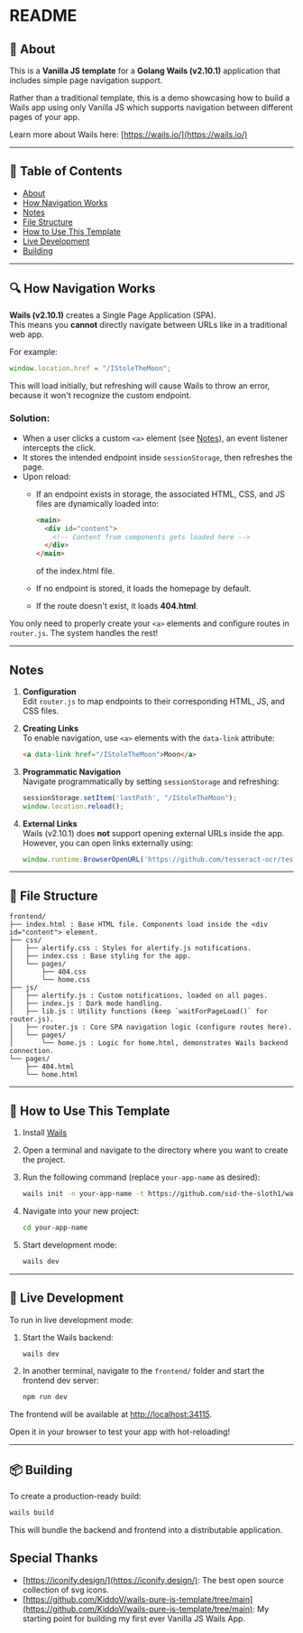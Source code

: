 # README

## 🚀 About

This is a **Vanilla JS template** for a **Golang Wails (v2.10.1)** application that includes simple page navigation support.

Rather than a traditional template, this is a demo showcasing how to build a Wails app using only Vanilla JS which supports navigation between different pages of your app.

Learn more about Wails here: [https://wails.io/](https://wails.io/)

---

## 📑 Table of Contents

- [About](#-about)
- [How Navigation Works](#-how-navigation-works)
- [Notes](#notes)
- [File Structure](#-file-structure)
- [How to Use This Template](#-how-to-use-this-template)
- [Live Development](#-live-development)
- [Building](#-building)

---

## 🔍 How Navigation Works

**Wails (v2.10.1)** creates a Single Page Application (SPA).  
This means you **cannot** directly navigate between URLs like in a traditional web app.

For example:

```javascript
window.location.href = "/IStoleTheMoon";
```

This will load initially, but refreshing will cause Wails to throw an error, because it won't recognize the custom endpoint.

### Solution:
- When a user clicks a custom `<a>` element (see [Notes](#notes)), an event listener intercepts the click.
- It stores the intended endpoint inside `sessionStorage`, then refreshes the page.
- Upon reload:
  - If an endpoint exists in storage, the associated HTML, CSS, and JS files are dynamically loaded into:

    ```html
    <main>
      <div id="content">
        <!-- Content from components gets loaded here -->
      </div>
    </main>
    ```
    of the index.html file.
  - If no endpoint is stored, it loads the homepage by default.
  - If the route doesn't exist, it loads **404.html**.

You only need to properly create your `<a>` elements and configure routes in `router.js`. The system handles the rest!

---

## Notes

1. **Configuration**  
   Edit `router.js` to map endpoints to their corresponding HTML, JS, and CSS files.

2. **Creating Links**  
   To enable navigation, use `<a>` elements with the `data-link` attribute:

   ```html
   <a data-link href="/IStoleTheMoon">Moon</a>
   ```

3. **Programmatic Navigation**  
   Navigate programmatically by setting `sessionStorage` and refreshing:

   ```javascript
   sessionStorage.setItem('lastPath', "/IStoleTheMoon");
   window.location.reload();
   ```

4. **External Links**  
   Wails (v2.10.1) does **not** support opening external URLs inside the app.  
   However, you can open links externally using:

   ```javascript
   window.runtime.BrowserOpenURL('https://github.com/tesseract-ocr/tessdoc/blob/main/Downloads.md');
   ```

---

## 📂 File Structure

```
frontend/
├── index.html : Base HTML file. Components load inside the <div id="content"> element.
├── css/
│   ├── alertify.css : Styles for alertify.js notifications.
│   ├── index.css : Base styling for the app.
│   └── pages/
│       ├── 404.css
│       └── home.css
├── js/
│   ├── alertify.js : Custom notifications, loaded on all pages.
│   ├── index.js : Dark mode handling.
│   ├── lib.js : Utility functions (keep `waitForPageLoad()` for router.js).
│   ├── router.js : Core SPA navigation logic (configure routes here).
│   └── pages/
│       └── home.js : Logic for home.html, demonstrates Wails backend connection.
└── pages/
    ├── 404.html
    └── home.html
```

---

## 🧩 How to Use This Template

1. Install [Wails](https://wails.io/)
2. Open a terminal and navigate to the directory where you want to create the project.
3. Run the following command (replace `your-app-name` as desired):

   ```bash
   wails init -n your-app-name -t https://github.com/sid-the-sloth1/wails-vanillaJSWithRouter-template
   ```

4. Navigate into your new project:

   ```bash
   cd your-app-name
   ```

5. Start development mode:

   ```bash
   wails dev
   ```

---

## 🧪 Live Development

To run in live development mode:

1. Start the Wails backend:

   ```bash
   wails dev
   ```

2. In another terminal, navigate to the `frontend/` folder and start the frontend dev server:

   ```bash
   npm run dev
   ```

The frontend will be available at [http://localhost:34115](http://localhost:34115).

Open it in your browser to test your app with hot-reloading!

---

## 📦 Building

To create a production-ready build:

```bash
wails build
```

This will bundle the backend and frontend into a distributable application.

## Special Thanks
- [https://iconify.design/](https://iconify.design/): The best open source collection of svg icons.
- [https://github.com/KiddoV/wails-pure-js-template/tree/main](https://github.com/KiddoV/wails-pure-js-template/tree/main): My starting point for building my first ever Vanilla JS Wails App.
